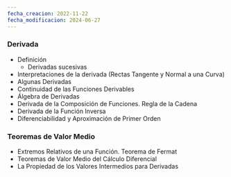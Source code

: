```yaml
---
fecha_creacion: 2022-11-22
fecha_modificacion: 2024-06-27
---
```

### Derivada
 - Definición
	 - Derivadas sucesivas
- Interpretaciones de la derivada (Rectas Tangente y Normal a una Curva)
- Algunas Derivadas
- Continuidad de las Funciones Derivables
- Álgebra de Derivadas
- Derivada de la Composición de Funciones. Regla de la Cadena
- Derivada de la Función Inversa
- Diferenciabilidad y Aproximación de Primer Orden
### Teoremas de Valor Medio
 - Extremos Relativos de una Función. Teorema de Fermat
 - Teoremas de Valor Medio del Cálculo Diferencial
 - La Propiedad de los Valores Intermedios para Derivadas